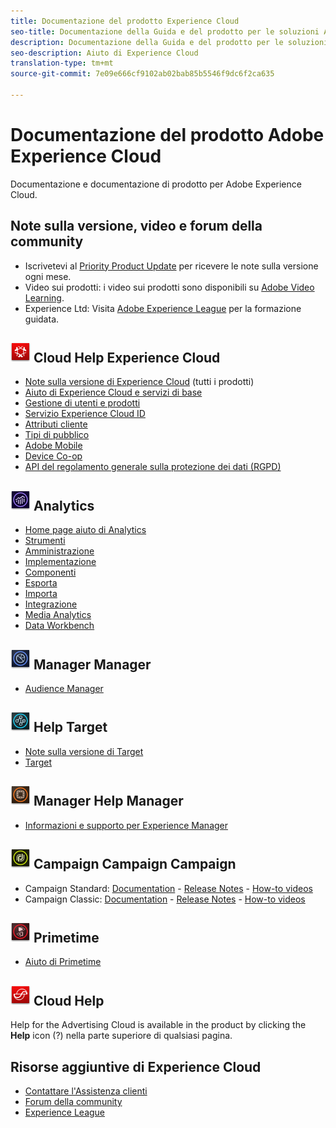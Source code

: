 ```yaml
---
title: Documentazione del prodotto Experience Cloud
seo-title: Documentazione della Guida e del prodotto per le soluzioni Adobe Experience Cloud.
description: Documentazione della Guida e del prodotto per le soluzioni Adobe Experience Cloud.
seo-description: Aiuto di Experience Cloud
translation-type: tm+mt
source-git-commit: 7e09e666cf9102ab02bab85b5546f9dc6f2ca635

---
```



# Documentazione del prodotto Adobe Experience Cloud

Documentazione e documentazione di prodotto per Adobe Experience Cloud.

## Note sulla versione, video e forum della community

* Iscrivetevi al [Priority Product Update](https://www.adobe.com/subscription/priority-product-update.html) per ricevere le note sulla versione ogni mese.
* Video sui prodotti: i video sui prodotti sono disponibili su [Adobe Video Learning](https://helpx.adobe.com/experience-cloud/tutorials.html).
* Experience Ltd: Visita [Adobe Experience League](https://landing.adobe.com/experience-league/) per la formazione guidata.

## ![Aiuto di Experience](assets/experience_cloud_appicon_32.png) Cloud Help Experience Cloud

* [Note sulla versione di Experience Cloud](https://docs.adobe.com/content/help/en/release-notes/experience-cloud/current.html) (tutti i prodotti)
* [Aiuto di Experience Cloud e servizi di base](https://docs.adobe.com/content/help/en/core-services/interface/experience-cloud.html)
* [Gestione di utenti e prodotti](https://docs.adobe.com/content/help/en/core-services/interface/manage-users-and-products/admin-getting-started.html)
* [Servizio Experience Cloud ID](https://docs.adobe.com/content/help/en/id-service/using/home.html)
* [Attributi cliente](https://docs.adobe.com/content/help/en/core-services/interface/customer-attributes/attributes.html)
* [Tipi di pubblico](https://docs.adobe.com/content/help/en/core-services/interface/audiences/audience-library.html)
* [Adobe Mobile](https://docs.adobe.com/content/help/en/mobile-services/using/home.html)
* [Device Co-op](https://docs.adobe.com/content/help/en/device-co-op/using/home.html)
* [API del regolamento generale sulla protezione dei dati (RGPD)](https://www.adobe.io/apis/experiencecloud/gdpr.html)

## ![Aiuto Aiuto di](assets/mc_analytics_32.png) Analytics

* [Home page aiuto di Analytics](https://docs.adobe.com/content/help/en/analytics/landing/home.html)
* [Strumenti](https://docs.adobe.com/content/help/en/analytics/analyze/home.html)
* [Amministrazione](https://docs.adobe.com/content/help/en/analytics/admin/home.html)
* [Implementazione](https://docs.adobe.com/content/help/en/analytics/implementation/home.html)
* [Componenti](https://docs.adobe.com/content/help/en/analytics/components/home.html)
* [Esporta](https://docs.adobe.com/content/help/en/analytics/export/home.html)
* [Importa](https://docs.adobe.com/content/help/en/analytics/import/home.html)
* [Integrazione](https://docs.adobe.com/content/help/en/analytics/integration/home.html)
* [Media Analytics](https://docs.adobe.com/content/help/en/media-analytics/using/media-overview.html)
* [Data Workbench](https://marketing.adobe.com/resources/help/en_US/insight/)

## ![Aiuto di Audience Manager Help](assets/mc_audiencemanager_32.png) Manager Manager

* [Audience Manager](https://docs.adobe.com/content/help/en/audience-manager/user-guide/aam-home.html)

## ![Aiuto di Target](assets/mc_target_32.png) Help Target

* [Note sulla versione di Target](https://docs.adobe.com/content/help/en/target/using/release-notes/release-notes.html)
* [Target](https://docs.adobe.com/content/help/en/target/using/target-home.html)

## ![Aiuto di Experience](assets/mc_experiencemanager_32.png) Manager Help Manager

* [Informazioni e supporto per Experience Manager](https://helpx.adobe.com/support/experience-manager.html)

## ![Aiuto](assets/mc_campaign_32.png) Campaign Campaign Campaign

* Campaign Standard: [Documentation](https://helpx.adobe.com/support/campaign/standard.html) - [Release Notes](https://docs.adobe.com/content/help/en/campaign-standard/using/release-notes/release-notes.html) - [How-to videos](https://docs.adobe.com/content/help/en/campaign-learn/campaign-standard-tutorials/overview.html)
* Campaign Classic: [Documentation](https://helpx.adobe.com/support/campaign/classic.html) - [Release Notes](https://docs.campaign.adobe.com/doc/AC/en/RN.html) - [How-to videos](https://docs.adobe.com/content/help/en/campaign-learn/campaign-classic-tutorials/overview.html)

## ![Aiuto di Primetime Help](assets/primetime_app_32.png) Primetime

* [Aiuto di Primetime](http://help.adobe.com/en_US/primetime/)

## ![Aiuto Help Cloud Help](assets/advertisingcloud_appicon_32.png) Cloud Help

Help for the Advertising Cloud is available in the product by clicking the **Help** icon (?) nella parte superiore di qualsiasi pagina.

## Risorse aggiuntive di Experience Cloud

* [Contattare l'Assistenza clienti](https://helpx.adobe.com/contact/enterprise-support.ec.html)
* [Forum della community](https://forums.adobe.com/community/experience-cloud)
* [Experience League](https://landing.adobe.com/experience-league/)